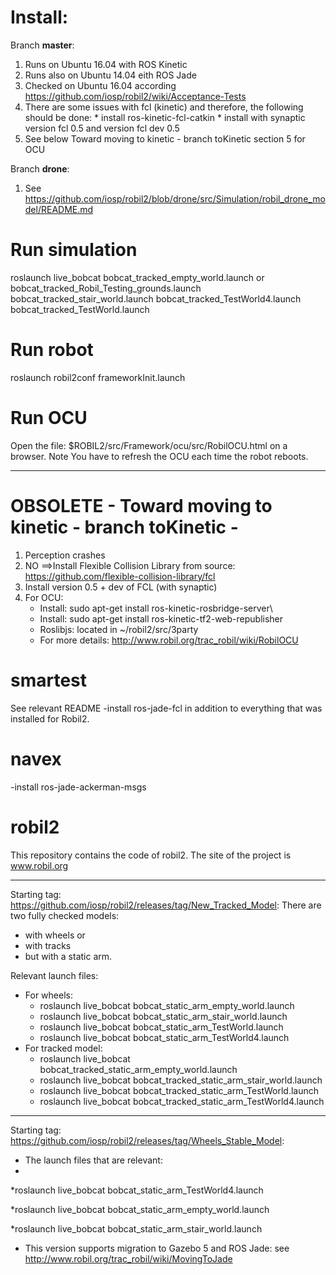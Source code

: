 # Install:
Branch **master**: 
1. Runs on Ubuntu 16.04 with ROS Kinetic
2. Runs also on Ubuntu 14.04 eith ROS Jade
3. Checked on Ubuntu 16.04 according https://github.com/iosp/robil2/wiki/Acceptance-Tests
4. There are some issues with fcl (kinetic) and therefore, the following should be done:
       * install ros-kinetic-fcl-catkin
       * install with synaptic version fcl 0.5 and version fcl dev 0.5
5. See below Toward moving to kinetic - branch toKinetic section 5 for OCU

Branch **drone**:
1. See https://github.com/iosp/robil2/blob/drone/src/Simulation/robil_drone_model/README.md

# Run simulation
roslaunch live_bobcat bobcat_tracked_empty_world.launch 
or 
bobcat_tracked_Robil_Testing_grounds.launch
bobcat_tracked_stair_world.launch
bobcat_tracked_TestWorld4.launch
bobcat_tracked_TestWorld.launch

# Run robot
roslaunch robil2conf frameworkInit.launch

# Run OCU
Open the file: $ROBIL2/src/Framework/ocu/src/RobilOCU.html on a browser.
Note You have to refresh the OCU each time the robot reboots.


************************************************************************************************
# OBSOLETE - Toward moving to kinetic - branch toKinetic - 
1. Perception crashes
2. NO ==>Install Flexible Collision Library from source: https://github.com/flexible-collision-library/fcl
3. Install version 0.5 + dev of FCL (with synaptic)
4. For OCU: 
     * Install: sudo apt-get install ros-kinetic-rosbridge-server\\
     * Install: sudo apt-get install ros-kinetic-tf2-web-republisher
     * Roslibjs: located in ~/robil2/src/3party 
     * For more details: http://www.robil.org/trac_robil/wiki/RobilOCU
     
# smartest
See relevant README
 -install ros-jade-fcl in addition to everything that was installed for Robil2.
# navex
 -install ros-jade-ackerman-msgs

# robil2
This repository contains the code of robil2.
The site of the project is www.robil.org
******************************************************************
Starting tag: https://github.com/iosp/robil2/releases/tag/New_Tracked_Model:
There are two fully checked models: 
   - with wheels or 
   - with tracks 
   - but with a static arm.

Relevant launch files:
   * For wheels:
      * roslaunch live_bobcat bobcat_static_arm_empty_world.launch
      * roslaunch live_bobcat bobcat_static_arm_stair_world.launch 
      * roslaunch live_bobcat bobcat_static_arm_TestWorld.launch
      * roslaunch live_bobcat bobcat_static_arm_TestWorld4.launch
   * For tracked model:
      * roslaunch live_bobcat bobcat_tracked_static_arm_empty_world.launch
      * roslaunch live_bobcat bobcat_tracked_static_arm_stair_world.launch 
      * roslaunch live_bobcat bobcat_tracked_static_arm_TestWorld.launch
      * roslaunch live_bobcat bobcat_tracked_static_arm_TestWorld4.launch

******************************************************************
Starting tag: https://github.com/iosp/robil2/releases/tag/Wheels_Stable_Model:
- The launch files that are relevant:
- 
*roslaunch live_bobcat bobcat_static_arm_TestWorld4.launch 

*roslaunch live_bobcat bobcat_static_arm_empty_world.launch

*roslaunch live_bobcat bobcat_static_arm_stair_world.launch
- This version supports migration to Gazebo 5 and ROS Jade: see http://www.robil.org/trac_robil/wiki/MovingToJade
